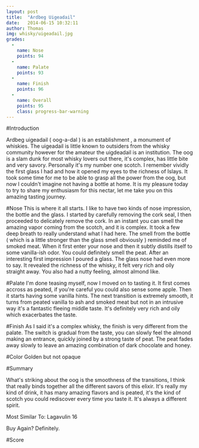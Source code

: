 ```yaml
---
layout: post
title:  "Ardbeg Uigeadail"
date:   2014-06-15 10:32:11
author: Thomas
img: whisky/uigeadail.jpg
grades:
  -
    name: Nose
    points: 94
  -
    name: Palate
    points: 93
  -
    name: Finish
    points: 96
  -
    name: Overall
    points: 95
    class: progress-bar-warning
---
```




#Introduction

Ardbeg uigeadail ( oog-a-dal ) is an establishment , a monument of whiskies. The uigeadail is little known to outsiders from the whisky community however for the amateur the uigdeadail is an institution. The oog is a slam dunk for most whisky lovers out there, it's complex, has little bite and very savory. Personally it's my number one scotch. I remember vividly the first glass I had and how it opened my eyes to the richness of Islays. It took some time for me to be able to grasp all the power from the oog, but now I couldn't imagine not having a bottle at home. It is my pleasure today to try to share my enthusiasm for this nectar, let me take you on this amazing tasting journey.

#Nose
This is where it all starts. I like to have two kinds of nose impression, the bottle and the glass.
I started by carefully removing the cork seal, I then proceeded to delicately remove the cork. In an instant you can smell the amazing vapor coming from the scotch, and it is complex. It took a few deep breath to really understand what I had here. The smell from the bottle ( which is a little stronger than the glass smell obviously ) reminded me of smoked meat. When it first enter your nose and then it subtly distills itself to some vanilla-ish odor.
You could definitely smell the peat.
After an interesting first impression I poured a glass.
The glass nose had even more to say. It revealed the richness of the whisky, it felt very rich and oily straight away.
You also had a nutty feeling, almost almond like.

#Palate 
I'm done teasing myself, now I moved on to tasting it. 
It first comes accross as peated, if you're careful you could also sense some apple. Then it starts having some vanilla hints. The next transition is extremely smooth, it turns from peated vanilla to ash and smoked meat but not in an intrusive way it's a fantastic fleeing middle taste. It's definitely very rich and oily which exacerbates the taste.

#Finish
As I said it's a complex whisky, the finish is very different from the palate.
The switch is gradual from the taste, you can slowly feel the almond making an entrance, quickly joined by a strong taste of peat. The peat fades away slowly to leave an amazing combination of dark chocolate and honey.


#Color
Golden but not opaque


#Summary 

What's striking about the oog is the smoothness of the transitions, I think that really binds together all the different savors of this elixir.
It's really my kind of drink, it has many amazing flavors and is peated, it's the kind of scotch you could rediscover every time you taste it. It's always a different spirit.

Most Similar To: Lagavulin 16

Buy Again? Definitely.

#Score